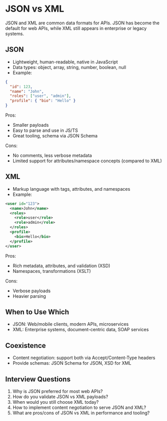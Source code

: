 # JSON vs XML

JSON and XML are common data formats for APIs. JSON has become the default for web APIs, while XML still appears in enterprise or legacy systems.

## JSON

- Lightweight, human-readable, native in JavaScript
- Data types: object, array, string, number, boolean, null
- Example:
```json
{
  "id": 123,
  "name": "John",
  "roles": ["user", "admin"],
  "profile": { "bio": "Hello" }
}
```

Pros:
- Smaller payloads
- Easy to parse and use in JS/TS
- Great tooling, schema via JSON Schema

Cons:
- No comments, less verbose metadata
- Limited support for attributes/namespace concepts (compared to XML)

## XML

- Markup language with tags, attributes, and namespaces
- Example:
```xml
<user id="123">
  <name>John</name>
  <roles>
    <role>user</role>
    <role>admin</role>
  </roles>
  <profile>
    <bio>Hello</bio>
  </profile>
</user>
```

Pros:
- Rich metadata, attributes, and validation (XSD)
- Namespaces, transformations (XSLT)

Cons:
- Verbose payloads
- Heavier parsing

## When to Use Which

- JSON: Web/mobile clients, modern APIs, microservices
- XML: Enterprise systems, document-centric data, SOAP services

## Coexistence

- Content negotiation: support both via Accept/Content-Type headers
- Provide schemas: JSON Schema for JSON, XSD for XML

## Interview Questions

1. Why is JSON preferred for most web APIs?
2. How do you validate JSON vs XML payloads?
3. When would you still choose XML today?
4. How to implement content negotiation to serve JSON and XML?
5. What are pros/cons of JSON vs XML in performance and tooling?
